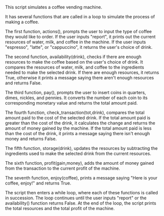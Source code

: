This script simulates a coffee vending machine. 

It has several functions that are called in a loop to simulate the process of making a coffee.

The first function, actions(), prompts the user to input the type of coffee they would like to order.
If the user inputs "report", it prints out the current resources of water, milk, and coffee in the machine. 
If the user inputs "espresso", "latte", or "cappuccino", it returns the user's choice of drink.

The second function, availability(drink), checks if there are enough resources to make the coffee based on the user's choice of drink. 
It compares the resources of water, milk, and coffee to the ingredients needed to make the selected drink.
If there are enough resources, it returns True, otherwise it prints a message saying there aren't enough resources and returns False.

The third function, pay(), prompts the user to insert coins in quarters, dimes, nickles, and pennies.
It converts the number of each coin to its corresponding monetary value and returns the total amount paid.

The fourth function, check_transaction(tot,drink), compares the total amount paid to the cost of the selected drink.
If the total amount paid is greater than the cost of the drink, it calculates the change and returns the amount of money gained by the machine.
If the total amount paid is less than the cost of the drink, it prints a message saying there isn't enough money and returns False.

The fifth function, storage(drink), updates the resources by subtracting the ingredients used to make the selected drink from the current resources.

The sixth function, profit(gain,money), adds the amount of money gained from the transaction to the current profit of the machine.

The seventh function, enjoy(coffee), prints a message saying "Here is your coffee, enjoy!" and returns True.

The script then enters a while loop, where each of these functions is called in succession. 
The loop continues until the user inputs "report" or the availability() function returns False. 
At the end of the loop, the script prints the total resources and the total profit of the machine.



